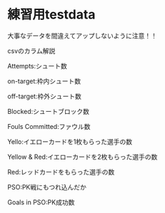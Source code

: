 # 練習用testdata
大事なデータを間違えてアップしないように注意！！

csvのカラム解説

Attempts:シュート数

on-target:枠内シュート数

off-target:枠外シュート数

Blocked:シュートブロック数

Fouls Committed:ファウル数

Yello:イエローカードを1枚もらった選手の数

Yellow & Red:イエローカードを2枚もらった選手の数

Red:レッドカードをもらった選手の数

PSO:PK戦にもつれ込んだか

Goals in PSO:PK成功数
